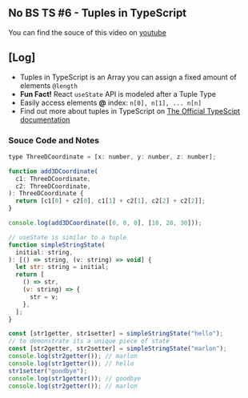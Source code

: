 ## No BS TS #6 - Tuples in TypeScript

You can find the souce of this video on [youtube](https://youtu.be/5q0VtzJjvNc)

## [Log]

- Tuples in TypeScript is an Array you can assign a fixed amount of elements `@length`
- **Fun Fact!** React `useState` API is modeled after a Tuple Type
- Easily access elements **@** index: `n[0], n[1], ... n[n]`
- Find out more about tuples in TypeScript on [The Official TypeScipt documentation](https://www.typescriptlang.org/docs/handbook/2/objects.html#tuple-types)

### Souce Code and Notes

```javascript
type ThreeDCoordinate = [x: number, y: number, z: number];

function add3DCoordinate(
  c1: ThreeDCoordinate,
  c2: ThreeDCoordinate,
): ThreeDCoordinate {
  return [c1[0] + c2[0], c1[1] + c2[1], c2[2] + c2[2]];
}

console.log(add3DCoordinate([0, 0, 0], [10, 20, 30]));

// useState is similar to a tuple
function simpleStringState(
  initial: string,
): [() => string, (v: string) => void] {
  let str: string = initial;
  return [
    () => str,
    (v: string) => {
      str = v;
    },
  ];
}

const [str1getter, str1setter] = simpleStringState("hello");
// to demonstrate its a unique piece of state
const [str2getter, str2setter] = simpleStringState("marlon");
console.log(str2getter()); // marlon
console.log(str1getter()); // hello
str1setter("goodbye");
console.log(str1getter()); // goodbye
console.log(str2getter()); // marlon
```
